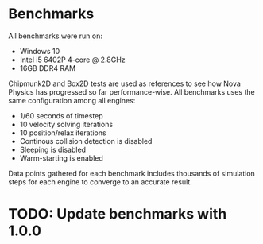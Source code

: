 # Benchmarks
All benchmarks were run on:
- Windows 10
- Intel i5 6402P 4-core @ 2.8GHz
- 16GB DDR4 RAM

Chipmunk2D and Box2D tests are used as references to see how Nova Physics has progressed so far performance-wise. All benchmarks uses the same configuration among all engines:
- 1/60 seconds of timestep
- 10 velocity solving iterations
- 10 position/relax iterations
- Continous collision detection is disabled
- Sleeping is disabled
- Warm-starting is enabled

Data points gathered for each benchmark includes thousands of simulation steps for each engine to converge to an accurate result.


# TODO: Update benchmarks with 1.0.0